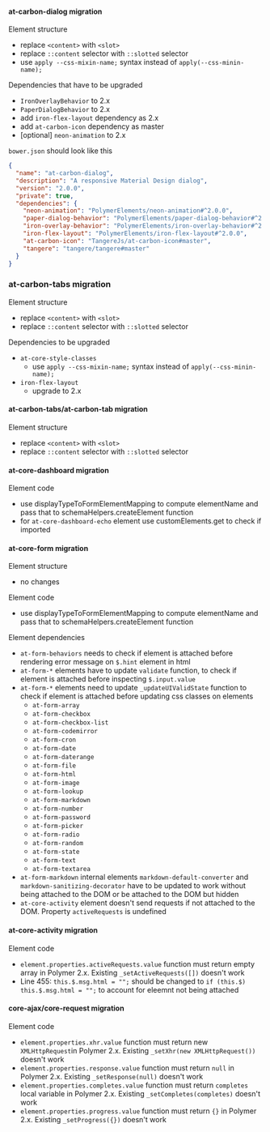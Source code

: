 #### at-carbon-dialog migration
Element structure
- replace `<content>` with `<slot>`
- replace `::content` selector with `::slotted` selector
- use `apply --css-mixin-name;` syntax instead of `apply(--css-minin-name);`

Dependencies that have to be upgraded
- `IronOverlayBehavior` to 2.x
- `PaperDialogBehavior` to 2.x
- add `iron-flex-layout` dependency as 2.x
- add `at-carbon-icon` dependency as master
- [optional] `neon-animation` to 2.x

`bower.json` should look like this
```json
{
  "name": "at-carbon-dialog",
  "description": "A responsive Material Design dialog",
  "version": "2.0.0",
  "private": true,
  "dependencies": {
    "neon-animation": "PolymerElements/neon-animation#^2.0.0",
    "paper-dialog-behavior": "PolymerElements/paper-dialog-behavior#^2.0.0",
    "iron-overlay-behavior": "PolymerElements/iron-overlay-behavior#^2.0.0",
    "iron-flex-layout": "PolymerElements/iron-flex-layout#^2.0.0",
    "at-carbon-icon": "TangereJs/at-carbon-icon#master",
    "tangere": "tangere/tangere#master"
  }
}
```

### at-carbon-tabs migration
Element structure
- replace `<content>` with `<slot>`
- replace `::content` selector with `::slotted` selector

Dependencies to be upgraded
- `at-core-style-classes`
  * use `apply --css-mixin-name;` syntax instead of `apply(--css-minin-name);`
- `iron-flex-layout`
  * upgrade to 2.x

#### at-carbon-tabs/at-carbon-tab  migration
Element structure
- replace `<content>` with `<slot>`
- replace `::content` selector with `::slotted` selector

#### at-core-dashboard migration
Element code
- use displayTypeToFormElementMapping to compute elementName and pass that to schemaHelpers.createElement function
- for `at-core-dashboard-echo` element use customElements.get to check if imported

#### at-core-form migration
Element structure
- no changes

Element code
- use displayTypeToFormElementMapping to compute elementName and pass that to schemaHelpers.createElement function

Element dependencies
- `at-form-behaviors` needs to check if element is attached before rendering error message on `$.hint` element in html
- `at-form-*` elements have to update `validate` function, to check if element is attached before inspecting `$.input.value`
- `at-form-*` elements need to update `_updateUIValidState` function to check if element is attached before updating css classes on elements
  * `at-form-array`
  * `at-form-checkbox`
  * `at-form-checkbox-list`
  * `at-form-codemirror`
  * `at-form-cron`
  * `at-form-date`
  * `at-form-daterange`
  * `at-form-file`
  * `at-form-html`
  * `at-form-image`
  * `at-form-lookup`
  * `at-form-markdown`
  * `at-form-number`
  * `at-form-password`
  * `at-form-picker`
  * `at-form-radio`
  * `at-form-random`
  * `at-form-state`
  * `at-form-text`
  * `at-form-textarea`
- `at-form-markdown` internal elements `markdown-default-converter` and `markdown-sanitizing-decorator` have to be updated to work without being attached to the DOM or be attached to the DOM but hidden
- `at-core-activity` element doesn't send requests if not attached to the DOM. Property `activeRequests` is undefined

#### at-core-activity migration

Element code
- `element.properties.activeRequests.value` function must return empty array in Polymer 2.x. Existing `_setActiveRequests([])` doesn't work
- Line 455: `this.$.msg.html = "";` should be changed to `if (this.$) this.$.msg.html = "";` to account for eleemnt not being attached

#### core-ajax/core-request migration

Element code
- `element.properties.xhr.value` function must return new `XMLHttpRequest`in Polymer 2.x. Existing `_setXhr(new XMLHttpRequest())` doesn't work
- `element.properties.response.value` function must return `null` in Polymer 2.x. Existing `_setResponse(null)` doesn't work
- `element.properties.completes.value` function must return `completes` local variable in Polymer 2.x. Existing `_setCompletes(completes)` doesn't work
- `element.properties.progress.value` function must return `{}` in Polymer 2.x. Existing `_setProgress({})` doesn't work
          
